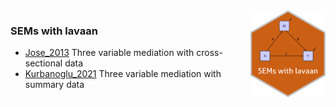 

<img src = 'logo/hex.svg' align = "right" height = "139" />

### SEMs with lavaan

- [Jose_2013](https://github.com/smusp/SEMs_with_lavaan/tree/main/Jose_2013)
  Three variable mediation with cross-sectional data
- [Kurbanoglu_2021](https://github.com/smusp/SEMs_with_lavaan/tree/main/Kurbanoglu_2021)
  Three variable mediation with summary data
